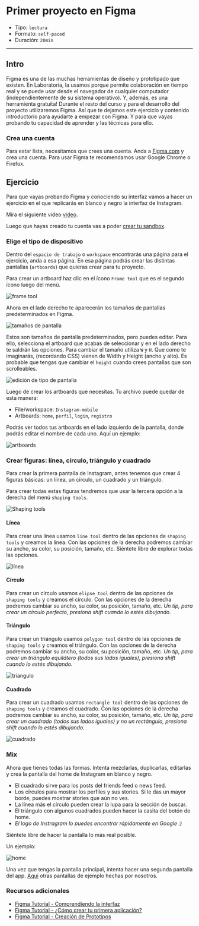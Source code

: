 # Primer proyecto en Figma

- Tipo: `lectura`
- Formato: `self-paced`
- Duración: `20min`

***

## Intro

Figma es una de las muchas herramientas de diseño y prototipado que existen.
En Laboratoria, la usamos porque permite colaboración en tiempo real y se puede
usar desde el navegador de cualquier computador (independientemente de su
sistema operativo). Y, además, es una herramienta gratuita! Durante el resto del 
curso y para el desarrollo del proyecto utilizaremos Figma. Así que te dejamos
este ejercicio y contenido introductorio para ayudarte a empezar con Figma. Y
para que vayas probando tu capacidad de aprender y las técnicas para ello.

### Crea una cuenta

Para estar lista, necesitamos que crees una cuenta. Anda a [Figma.com](https://www.figma.com/)
y crea una cuenta. Para usar Figma te recomendamos usar Google Chrome o Firefox.

## Ejercicio

Para que vayas probando Figma y conociendo su interfaz vamos a hacer un
ejercicio en el que replicarás en blanco y negro la interfaz de Instagram.

Mira el siguiente video [video](https://youtu.be/KugtEzPaP70).

Luego que hayas creado tu cuenta vas a poder
[crear tu sandbox](https://www.figma.com/community/file/913155604889108593).

### Elige el tipo de dispositivo

Dentro del `espacio de trabajo` o `workspace` encontrarás una página para el
ejercicio, anda a esa página. En esa página podrás crear las distintas pantallas
(`artboards`) que quieras crear para tu proyecto.

Para crear un artboard haz clic en el ícono `Frame tool` que es el segundo ícono
luego del menú.

![frame tool](https://lh5.googleusercontent.com/V5m9horJk8WZCIqAGSB0ilhO8j3l_U-rHW0Gf0_YFqwPLDW5ENuOd95qMHfnJI0dYrJI4RDXeHGrANgQ75bdCfurPOL6vsQu0EPHcya_ANWIEGitfj_a7xK5sIKpu66DkjMuhZXQds4)

Ahora en el lado derecho te aparecerán los tamaños de pantallas predeterminados
en Figma.

![tamaños de pantalla](https://lh6.googleusercontent.com/HxDFezZp4f9oLf-zSdKXrs-zrhOVwYDIJyuJZpchMxA3QwnXpCLiZKgJa2la1iw7kOoWWgoivr4LZiGxOjw5MIunFK_Cg4ld4Adp9FD97BfQIo5NVW9BOLUbWjHXlTW7KNuiprP8uxg)

Estos son tamaños de pantalla predeterminados, pero puedes editar. Para ello,
selecciona el artboard que acabas de seleccionar y en el lado derecho te saldrán
las opciones. Para cambiar el tamaño utiliza `W` y `H`. Que como te imaginarás,
(recordando CSS) vienen de Width y Height (ancho y alto). Es probable que tengas que cambiar el
`height` cuando crees pantallas que son scrolleables.

![edición de tipo de pantalla](https://lh4.googleusercontent.com/08t7F-iCLg_5qRn0ODsXRYO7APtRhsPjB0YbhoKAj4DR7rhlfHielJr2wEPyUxyhMkNDmiN55mBQ26HbB4zA793FPnRuFPVhQAICO4bnGCkIs-nm38fo7O1BXi24eOwhux6KMRXLpow)

Luego de crear los artboards que necesitas. Tu archivo puede quedar de esta
manera:

- File/workspace: `Instagram-mobile`
- Artboards: `home`, `perfil`, `login`, `registro`

Podrás ver todos tus artboards en el lado izquierdo de la pantalla, donde podrás
editar el nombre de cada uno. Aquí un ejemplo:

![artboards](https://lh6.googleusercontent.com/Dvzi-PJI0ZpnITGzyNkfjrYFzvFCuWwJro9e8CZ4JT94cdg3OkRHvG-YRYRcyRND5C-z4GGZrJ3mSzlaJLbPR5ZQXubkmSPKj_QkiulWAHTsEU0pXIpAWXG5MbxFah6pXR0KRz_taug)

### Crear figuras: línea, círculo, triángulo y cuadrado

Para crear la primera pantalla de Instagram, antes tenemos que crear 4 figuras
básicas: un línea, un círculo, un cuadrado y un triángulo.

Para crear todas estas figuras tendremos que usar la tercera opción a la derecha
del menú `shaping tools`.

![Shaping tools](https://lh6.googleusercontent.com/V3QVeb_dGYguYoQDiINyeE21t3vlEQgiUPEvpC4qi87658OlrGl2gi4cUh1ZaX0yRL8ZGW-WnoxJpj36V3C-BDF78-wHOY9m6jUM52JLTuWW-6S_3zYZyjsSUrWw0DXgaSgp4qSNyho)

#### Línea

Para crear una línea usamos `line tool` dentro de las opciones de `shaping
tools` y creamos la línea. Con las opciones de la derecha podremos cambiar su
ancho, su color, su posición, tamaño, etc. Siéntete libre de explorar todas las
opciones.

![línea](https://lh4.googleusercontent.com/tmk_SoDx7kXkeTUc_3UwVcqcOr6WYNdecE4MiSDhia94LRk6A4qrNtW6PuA6gLoTG0aJkHpdzMvEhwedXOvcUful-WU29rrltoGt-ddLBCte-_Q_S8O7edfUsJh1gAeioHPR8VvmfaU)

#### Círculo

Para crear un círculo usamos `elipse tool` dentro de las opciones de `shaping
tools` y creamos el círculo. Con las opciones de la derecha podremos cambiar su
ancho, su color, su posición, tamaño, etc. _Un tip, para crear un círculo
perfecto, presiona shift cuando lo estés dibujando._

#### Triángulo

Para crear un triángulo usamos `polygon tool` dentro de las opciones de `shaping
tools` y creamos el triángulo. Con las opciones de la derecha podremos cambiar su
ancho, su color, su posición, tamaño, etc. _Un tip, para crear un triángulo
equilátero (todos sus lados iguales), presiona shift cuando lo estés dibujando._

![triangulo](https://lh6.googleusercontent.com/udD7_9PrM9978Iy-p4HmpbfeDk6g1REj64GXdJOQ4v6sJWag2PS8BxqS-AExSPdM4tX8e9ctxe_j7QnT4gRz3VpOi2O6woZRX3oozgqM42pzSovmGvjiUz4dg6duojhLkuO4DxxCuU4)

#### Cuadrado

Para crear un cuadrado usamos `rectangle tool` dentro de las opciones de
`shaping tools` y creamos el cuadrado. Con las opciones de la derecha podremos
cambiar su ancho, su color, su posición, tamaño, etc. _Un tip, para crear un
cuadrado (todos sus lados iguales) y no un rectángulo, presiona shift cuando lo
estés dibujando._

![cuadrado](https://lh4.googleusercontent.com/qaR6QligXdz5qheKJtY6cNslxx-LsuLB7tI7XpDH4hBzM1Rf8Fpr9HLJr46b1DPqV7b-9rhcpxV5e6ua2V18Dmk9Fa_NhN4P0nbxdPZdeQDO74ke7Obz3aXI3wTm8UybwlzqaTY_4sc)

### Mix

Ahora que tienes todas las formas. Intenta mezclarlas, duplicarlas, editarlas y
crea la pantalla del home de Instagram en blanco y negro.

- El cuadrado sirve para los posts del friends feed o news feed.
- Los círculos para mostrar los perfiles y sus stories. Si le das un mayor borde,
  puedes mostrar stories que aún no ves.
- La línea más el círculo pueden crear la lupa para la sección de buscar.
- El triángulo con algunos cuadrados pueden hacer la casita del botón de home.
- _El logo de Instragram lo puedes encontrar rápidamente en Google :)_

Siéntete libre de hacer la pantalla lo más real posible.

Un ejemplo:

![home](https://lh3.googleusercontent.com/4uXmyT-Ko2WFjjCXDBElcXXmlxmlX1RAYhv_qgGbYrDDjvCGbA-lwNIf2Y_ohUz5TJVjDQ5R0xSUpj-jy9trmuT5F9vwthBTuAIaJqj8xK_AZgakboxEk9CTFdAV5PDAXdjxSkKkR_M)

Una vez que tengas la pantalla principal, intenta hacer una segunda pantalla del
app. [Aquí](https://www.figma.com/file/EpsvygdY7mlFAlfjT1Hp7vJM/Instagram) otras
pantallas de ejemplo hechas por nosotros.

### Recursos adicionales

- [Figma Tutorial - Comprendiendo la interfaz](https://bit.ly/3lmSPzF)
- [Figma Tutorial - ¿Cómo crear tu primera aplicación?](https://bit.ly/3mppxBB)
- [Figma Tutorial - Creación de Prototipos](https://bit.ly/36omd4q)